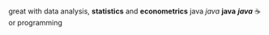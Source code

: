 great with data analysis, **statistics** and **econometrics** 
java _java_ **java** _**java**_  ☕ or programming
